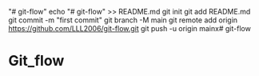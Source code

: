 "# git-flow" 
echo "# git-flow" >> README.md
git init
git add README.md
git commit -m "first commit"
git branch -M main
git remote add origin https://github.com/LLL2006/git-flow.git
git push -u origin mainx# git-flow
# Git_flow
